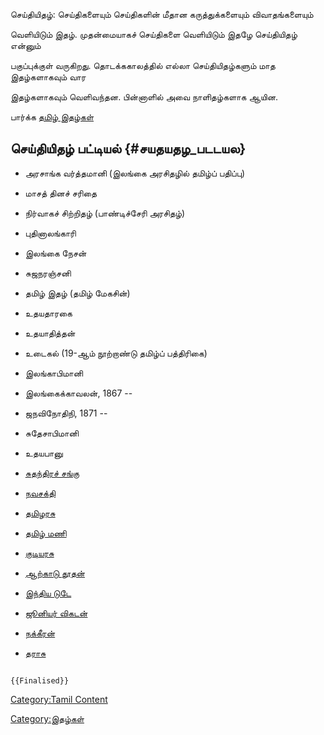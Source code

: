 செய்தியிதழ்: செய்திகளையும் செய்திகளின் மீதான கருத்துக்களையும் விவாதங்களையும்
வெளியிடும் இதழ். முதன்மையாகச் செய்திகளை வெளியிடும் இதழே செய்தியிதழ் என்னும்
பகுப்புக்குள் வருகிறது. தொடக்ககாலத்தில் எல்லா செய்தியிதழ்களும் மாத இதழ்களாகவும் வார
இதழ்களாகவும் வெளிவந்தன. பின்னாளில் அவை நாளிதழ்களாக ஆயின.

பார்க்க [தமிழ் இதழ்கள்](தமிழ்_இதழ்கள் "wikilink")

## செய்தியிதழ் பட்டியல் {#சயதயதழ_படடயல}

-   அரசாங்க வர்த்தமானி (இலங்கை அரசிதழில் தமிழ்ப் பதிப்பு)
-   மாசத் தினச் சரிதை
-   நிர்வாகச் சிற்றிதழ் (பாண்டிச்சேரி அரசிதழ்)
-   புதினாலங்காரி
-   இலங்கை நேசன்
-   சுஜநரஞ்சனி
-   தமிழ் இதழ் (தமிழ் மேகசின்)
-   உதயதாரகை
-   உதயாதித்தன்
-   உடைகல் (19-ஆம் நூற்றாண்டு தமிழ்ப் பத்திரிகை)
-   இலங்காபிமானி
-   இலங்கைக்காவலன், 1867 --
-   ஜநவிநோதிநி, 1871 --
-   சுதேசாபிமானி
-   உதயபானு
-   [சுதந்திரச் சங்கு](சுதந்திரச்_சங்கு "wikilink")
-   [நவசக்தி](நவசக்தி "wikilink")
-   [தமிழரசு](தமிழரசு "wikilink")
-   [தமிழ் மணி](தமிழ்_மணி "wikilink")
-   [குடியரசு](குடியரசு "wikilink")
-   [ஆற்காடு தூதன்](ஆற்காடு_தூதன் "wikilink")
-   [இந்திய டுடே](இந்திய_டுடே "wikilink")
-   [ஜூனியர் விகடன்](ஜூனியர்_விகடன் "wikilink")
-   [நக்கீரன்](நக்கீரன் "wikilink")
-   [தராசு](தராசு "wikilink")

```{=mediawiki}
{{Finalised}}
```
[Category:Tamil Content](Category:Tamil_Content "wikilink")
[Category:இதழ்கள்](Category:இதழ்கள் "wikilink")
